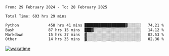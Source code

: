<!--START_SECTION:waka-->

```txt
From: 29 February 2024 - To: 28 February 2025

Total Time: 603 hrs 29 mins

Python             458 hrs 41 mins ██████████████████▓░░░░░░   74.21 %
Bash               87 hrs 15 mins  ███▓░░░░░░░░░░░░░░░░░░░░░   14.12 %
Markdown           15 hrs 37 mins  ▓░░░░░░░░░░░░░░░░░░░░░░░░   02.53 %
Other              14 hrs 35 mins  ▓░░░░░░░░░░░░░░░░░░░░░░░░   02.36 %
```

<!--END_SECTION:waka-->
[![wakatime](https://wakatime.com/badge/user/5f89a63a-5294-4958-ad30-2b3455e63f2a.svg)](https://wakatime.com/@5f89a63a-5294-4958-ad30-2b3455e63f2a)
